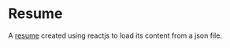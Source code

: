 # Resume
 
A [resume](https://phoenix-meadowlark.github.io/resume/) created using reactjs to load its content from a json file.

